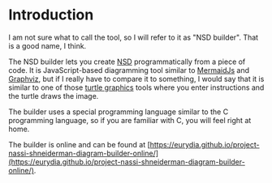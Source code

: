# Introduction

I am not sure what to call the tool, so I will refer to it as "NSD builder".
That is a good name, I think.

The NSD builder lets you create [NSD](https://en.wikipedia.org/wiki/Nassi%E2%80%93Shneiderman_diagram) programmatically from a piece of code.
It is JavaScript-based diagramming tool similar to [MermaidJs](https://mermaid-js.github.io/mermaid/#/) and [Graphviz](https://graphviz.org/), but if I really have to compare it to something, I would say that it is similar to one of those [turtle graphics](https://en.wikipedia.org/wiki/Turtle_graphics) tools where you enter instructions and the turtle draws the image.

The builder uses a special programming language similar to the C programming language, so if you are familiar with C, you will feel right at home.

The builder is online and can be found at [https://eurydia.github.io/project-nassi-shneiderman-diagram-builder-online/](https://eurydia.github.io/project-nassi-shneiderman-diagram-builder-online/).

